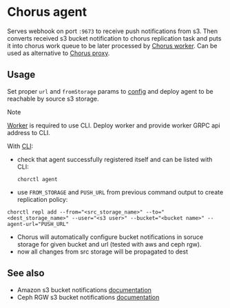 # Chorus agent

Serves webhook on port `:9673` to receive push notifications from s3.
Then converts received s3 bucket notification to chorus replication task and puts it into chorus work queue to be later
processed by [Chorus worker](../worker).
Can be used as alternative to [Chorus proxy](../proxy).

## Usage

Set proper `url` and `fromStorage` params to [config](./config.yaml) and deploy agent to be reachable by source s3
storage.

> [!NOTE]  
> [Worker](../worker) is required to use CLI. Deploy worker and provide worker GRPC api address to CLI.

With [CLI](../../tools/chorctl):
- check that agent successfully registered itself and can be listed with CLI:
  ```shell
  chorctl agent
  ```
- use `FROM_STORAGE` and `PUSH_URL` from previous command output to create replication policy:
```shell
chorctl repl add --from="<src_storage_name>" --to="<dest_storage_name>" --user="<s3 user>" --bucket="<bucket name>" --agent-url="PUSH_URL"
```
- Chorus will automatically configure bucket notifications in soruce storage for given bucket and url (tested with aws and ceph rgw).
- now all changes from src storage will be propagated to dest

## See also

- Amazon s3 bucket
  notifications [documentation](https://docs.aws.amazon.com/AmazonS3/latest/userguide/EventNotifications.html)
- Ceph RGW s3 bucket notifications [documentation](https://docs.ceph.com/en/latest/radosgw/notifications/)